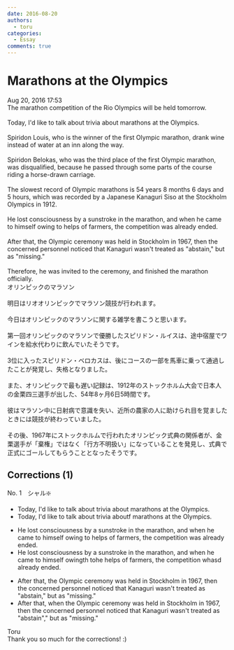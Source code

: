 ```yaml
---
date: 2016-08-20
authors:
  - toru
categories:
  - Essay
comments: true
---
```


# Marathons at the Olympics
<div class="date">Aug 20, 2016 17:53</div>
<div id="post"><div id="body_show_ori">
The marathon competition of the Rio Olympics will be held tomorrow.<br/><br/>Today, I'd like to talk about trivia about marathons at the Olympics.<br/><br/>Spiridon Louis, who is the winner of the first Olympic marathon, drank wine instead of water at an inn along the way.<br/><br/>Spiridon Belokas, who was the third place of the first Olympic marathon, was disqualified, because he passed through some parts of the course riding a horse-drawn carriage.<br/><br/>The slowest record of Olympic marathons is 54 years 8 months 6 days and 5 hours, which was recorded by a Japanese Kanaguri Siso at the Stockholm Olympics in 1912.<br/><br/>He lost consciousness by a sunstroke in the marathon, and when he came to himself owing to helps of farmers, the competition was already ended.<br/><br/>After that, the Olympic ceremony was held in Stockholm in 1967, then the concerned personnel noticed that Kanaguri wasn't treated as "abstain," but as "missing."  <br/><br/>Therefore, he was invited to the ceremony, and finished the marathon officially.
</div></div>

<!-- more -->

<div id="post_ja"><div id="body_show_mo">
オリンピックのマラソン<br/><br/>明日はリオオリンピックでマラソン競技が行われます。<br/><br/>今日はオリンピックのマラソンに関する雑学を書こうと思います。<br/><br/>第一回オリンピックのマラソンで優勝したスピリドン・ルイスは、途中宿屋でワインを給水代わりに飲んでいたそうです。<br/><br/>3位に入ったスピリドン・ベロカスは、後にコースの一部を馬車に乗って通過したことが発覚し、失格となりました。<br/><br/>また、オリンピックで最も遅い記録は、1912年のストックホルム大会で日本人の金栗四三選手が出した、54年8ヶ月6日5時間です。<br/><br/>彼はマラソン中に日射病で意識を失い、近所の農家の人に助けられ目を覚ましたときには競技が終わっていました。<br/><br/>その後、1967年にストックホルムで行われたオリンピック式典の関係者が、金栗選手が「棄権」ではなく「行方不明扱い」になっていることを発見し、式典で正式にゴールしてもらうこととなったそうです。
</div></div>

## Corrections (1)
<div id="block"><div class="first_name"> No. 1　<span class="just_name">シャル❇️</span></div><div id="block2">
<ul class="correction_field">
<li class="incorrect">Today, I'd like to talk about trivia about marathons at the Olympics.</li>
<li class="corrected correct">
Today, I'd like to talk about trivia <span class="f_gray"><span class="sline">ab</span></span>o<span class="f_gray"><span class="sline">ut</span></span><span class="f_red">f</span> marathons at the Olympics.
</li>
</ul>
<ul class="correction_field">
<li class="incorrect">He lost consciousness by a sunstroke in the marathon, and when he came to himself owing to helps of farmers, the competition was already ended.</li>
<li class="corrected correct">
He lost consciousness by a sunstroke in the marathon, and when he came to himself <span class="f_gray"><span class="sline">o</span></span>wi<span class="f_gray"><span class="sline">ng</span></span><span class="f_red">th</span> t<span class="f_gray"><span class="sline">o</span></span><span class="f_red">he</span> help<span class="f_gray"><span class="sline">s</span></span> of farmers, the competition <span class="f_gray"><span class="sline">w</span></span><span class="f_red">h</span>a<span class="f_gray"><span class="sline">s</span></span><span class="f_red">d</span> already ended.
</li>
</ul>
<ul class="correction_field">
<li class="incorrect">After that, the Olympic ceremony was held in Stockholm in 1967, then the concerned personnel noticed that Kanaguri wasn't treated as "abstain," but as "missing."  </li>
<li class="corrected correct">
After that, <span class="f_red">when </span>the Olympic ceremony was held in Stockholm in 1967, the<span class="f_gray"><span class="sline">n</span></span> <span class="f_gray"><span class="sline">the </span></span>concerned personnel noticed that Kanaguri wasn't treated as "abstain<span class="f_red">"</span>,<span class="f_gray"><span class="sline">"</span></span> but as "missing."  
</li>
</ul>
</div><div class="name"><span class="just_name">Toru</span><br>
Thank you so much for the corrections! :)
</div>
</div>

